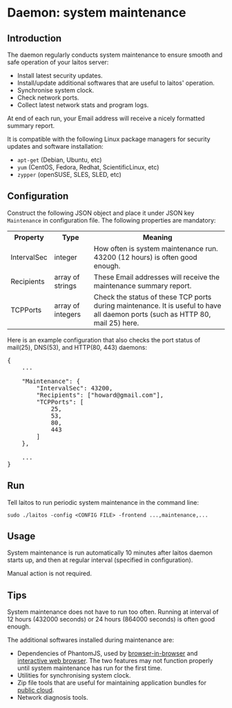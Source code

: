 # Daemon: system maintenance

## Introduction
The daemon regularly conducts system maintenance to ensure smooth and safe operation of your laitos server:
- Install latest security updates.
- Install/update additional softwares that are useful to laitos' operation.
- Synchronise system clock.
- Check network ports.
- Collect latest network stats and program logs.

At end of each run, your Email address will receive a nicely formatted summary report.

It is compatible with the following Linux package managers for security updates and software installation:
- `apt-get` (Debian, Ubuntu, etc)
- `yum` (CentOS, Fedora, Redhat, ScientificLinux, etc)
- `zypper` (openSUSE, SLES, SLED, etc)

## Configuration
Construct the following JSON object and place it under JSON key `Maintenance` in configuration file. The following
properties are mandatory:
<table>
<tr>
    <th>Property</th>
    <th>Type</th>
    <th>Meaning</th>
</tr>
<tr>
    <td>IntervalSec</td>
    <td>integer</td>
    <td>How often is system maintenance run. 43200 (12 hours) is often good enough.</td>
</tr>
<tr>
    <td>Recipients</td>
    <td>array of strings</td>
    <td>These Email addresses will receive the maintenance summary report.</td>
</tr>
<tr>
    <td>TCPPorts</td>
    <td>array of integers</td>
    <td>Check the status of these TCP ports during maintenance. It is useful to have all daemon ports (such as HTTP 80, mail 25) here.</td>
</tr>
</table>

Here is an example configuration that also checks the port status of mail(25), DNS(53), and HTTP(80, 443) daemons:
<pre>
{
    ...

    "Maintenance": {
        "IntervalSec": 43200,
        "Recipients": ["howard@gmail.com"],
        "TCPPorts": [
            25,
            53,
            80,
            443
        ]
    },

    ...
}
</pre>

## Run
Tell laitos to run periodic system maintenance in the command line:

    sudo ./laitos -config <CONFIG FILE> -frontend ...,maintenance,...

## Usage
System maintenance is run automatically 10 minutes after laitos daemon starts up, and then at regular interval
(specified in configuration).

Manual action is not required.

## Tips
System maintenance does not have to run too often. Running at interval of 12 hours (432000 seconds) or 24 hours
(864000 seconds) is often good enough.

The additional softwares installed during maintenance are:
- Dependencies of PhantomJS, used by [browser-in-browser](https://github.com/HouzuoGuo/laitos/wiki/Web-service:-browser-in-browser)
  and [interactive web browser](https://github.com/HouzuoGuo/laitos/wiki/Toolbox:-interactive-web-browser). The two
  features may not function properly until system maintenance has run for the first time.
- Utilities for synchronising system clock.
- Zip file tools that are useful for maintaining application bundles for [public cloud](https://github.com/HouzuoGuo/laitos/wiki/Public-cloud).
- Network diagnosis tools.